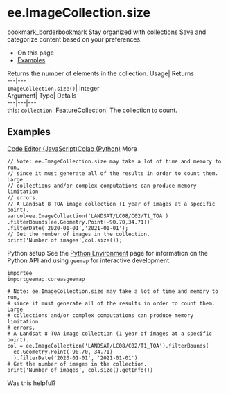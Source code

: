  
#  ee.ImageCollection.size 
bookmark_borderbookmark Stay organized with collections  Save and categorize content based on your preferences.
  * On this page
  * [Examples](https://developers.google.com/earth-engine/apidocs/ee-imagecollection-size#examples)


Returns the number of elements in the collection. 
Usage| Returns  
---|---  
`ImageCollection.size()`| Integer  
Argument| Type| Details  
---|---|---  
this: `collection`| FeatureCollection| The collection to count.  
## Examples
[Code Editor (JavaScript)](https://developers.google.com/earth-engine/apidocs/ee-imagecollection-size#code-editor-javascript-sample)[Colab (Python)](https://developers.google.com/earth-engine/apidocs/ee-imagecollection-size#colab-python-sample) More
```
// Note: ee.ImageCollection.size may take a lot of time and memory to run,
// since it must generate all of the results in order to count them. Large
// collections and/or complex computations can produce memory limitation
// errors.
// A Landsat 8 TOA image collection (1 year of images at a specific point).
varcol=ee.ImageCollection('LANDSAT/LC08/C02/T1_TOA')
.filterBounds(ee.Geometry.Point(-90.70,34.71))
.filterDate('2020-01-01','2021-01-01');
// Get the number of images in the collection.
print('Number of images',col.size());
```
Python setup
See the [ Python Environment](https://developers.google.com/earth-engine/guides/python_install) page for information on the Python API and using `geemap` for interactive development.
```
importee
importgeemap.coreasgeemap
```
```
# Note: ee.ImageCollection.size may take a lot of time and memory to run,
# since it must generate all of the results in order to count them. Large
# collections and/or complex computations can produce memory limitation
# errors.
# A Landsat 8 TOA image collection (1 year of images at a specific point).
col = ee.ImageCollection('LANDSAT/LC08/C02/T1_TOA').filterBounds(
  ee.Geometry.Point(-90.70, 34.71)
  ).filterDate('2020-01-01', '2021-01-01')
# Get the number of images in the collection.
print('Number of images', col.size().getInfo())
```

Was this helpful?
